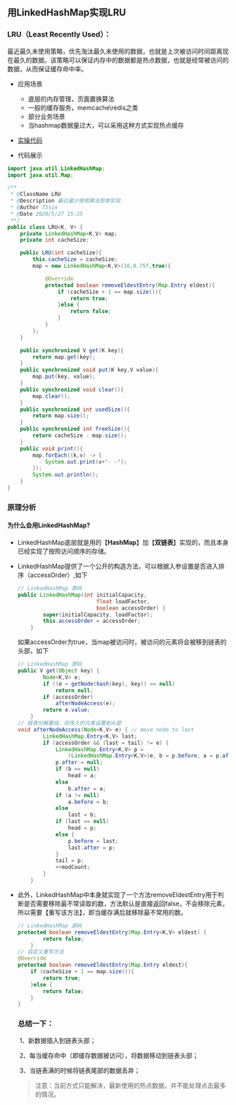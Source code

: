 ## 用LinkedHashMap实现LRU
### LRU（Least Recently Used）：
  最近最久未使用策略，优先淘汰最久未使用的数据，也就是上次被访问时间距离现在最久的数据。该策略可以保证内存中的数据都是热点数据，也就是经常被访问的数据，从而保证缓存命中率。

- 应用场景
  - 底层的内存管理，页面置换算法
  - 一般的缓存服务，memcache\redis之类
  - 部分业务场景
  - 当hashmap数据量过大，可以采用这种方式实现热点缓存


- [实操代码](https://github.com/roilka-active/question/blob/master/common/src/main/java/com/roilka/roilka/question/common/collection/LRU.java)
- 代码展示
```java
import java.util.LinkedHashMap;
import java.util.Map;

/**
 * @ClassName LRU
 * @Description 最近最少使用算法简单实现
 * @Author 75six
 * @Date 2020/5/27 15:25
 **/
public class LRU<K, V> {
    private LinkedHashMap<K,V> map;
    private int cacheSize;

    public LRU(int cacheSize){
        this.cacheSize = cacheSize;
        map = new LinkedHashMap<K,V>(16,0.75f,true){

            @Override
            protected boolean removeEldestEntry(Map.Entry eldest){
                if (cacheSize + 1 == map.size()){
                    return true;
                }else {
                    return false;
                }
            }
        };
    }

    public synchronized V get(K key){
        return map.get(key);
    }
    public synchronized void put(K key,V value){
        map.put(key, value);
    }
    public synchronized void clear(){
        map.clear();
    }
    public synchronized int usedSize(){
        return map.size();
    }
    public synchronized int freeSize(){
        return cacheSize - map.size();
    }
    public void print(){
        map.forEach((k,v) -> {
            System.out.print(v+"- -");
        });
        System.out.println();
    }
}

```

### 原理分析
#### 为什么会用LinkedHashMap?
 - LinkedHashMap底层就是用的【**HashMap**】加【**双链表**】实现的，而且本身已经实现了按照访问顺序的存储。

 - LinkedHashMap提供了一个公开的构造方法，可以根据入参设置是否进入排序（accessOrder）,如下

   ```java
   // LinkedHashMap 源码 
   public LinkedHashMap(int initialCapacity,
                            float loadFactor,
                            boolean accessOrder) {
           super(initialCapacity, loadFactor);
           this.accessOrder = accessOrder;
       }
   ```

   如果accessOrder为true，当map被访问时，被访问的元素将会被移到链表的头部，如下

   ```java
   // LinkedHashMap 源码
   public V get(Object key) {
           Node<K,V> e;
           if ((e = getNode(hash(key), key)) == null)
               return null;
           if (accessOrder)
               afterNodeAccess(e);
           return e.value;
       }
   // 链表分解重组，将传入的元素设置到头部
   void afterNodeAccess(Node<K,V> e) { // move node to last
           LinkedHashMap.Entry<K,V> last;
           if (accessOrder && (last = tail) != e) {
               LinkedHashMap.Entry<K,V> p =
                   (LinkedHashMap.Entry<K,V>)e, b = p.before, a = p.after;
               p.after = null;
               if (b == null)
                   head = a;
               else
                   b.after = a;
               if (a != null)
                   a.before = b;
               else
                   last = b;
               if (last == null)
                   head = p;
               else {
                   p.before = last;
                   last.after = p;
               }
               tail = p;
               ++modCount;
           }
       }
   ```

   

 - 此外，LinkedHashMap中本身就实现了一个方法removeEldestEntry用于判断是否需要移除最不常读取的数，方法默认是直接返回false，不会移除元素，所以需要【重写该方法】，即当缓存满后就移除最不常用的数。

   ```java
   // LinkedHashMap 源码
   protected boolean removeEldestEntry(Map.Entry<K,V> eldest) {
           return false;
       }
   // 自定义重写方法
   @Override
   protected boolean removeEldestEntry(Map.Entry eldest){
       if (cacheSize + 1 == map.size()){
           return true;
       }else {
           return false;
       }
   }
   ```

   ### 总结一下：

   ​	1、新数据插入到链表头部；

   ​	2、每当缓存命中（即缓存数据被访问），将数据移动到链表头部；

   ​	3、当链表满的时候将链表尾部的数据丢弃；

   > 注意：当前方式只能解决，最新使用的热点数据，并不能处理点击最多的情况。
